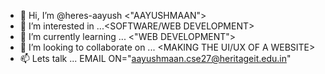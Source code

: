- 👋 Hi, I’m @heres-aayush <"AAYUSHMAAN">
- 👀 I’m interested in ...<CODING><SOFTWARE/WEB DEVELOPMENT>
- 🌱 I’m currently learning ... <"WEB DEVELOPMENT">
- 💞️ I’m looking to collaborate on ... <MAKING THE UI/UX OF A WEBSITE>
- 📫 Lets talk ... EMAIL ON="aayushmaan.cse27@heritageit.edu.in"

<!---
heres-aayush/heres-aayush is a ✨ special ✨ repository because its `README.md` (this file) appears on your GitHub profile.
You can click the Preview link to take a look at your changes.
--->
